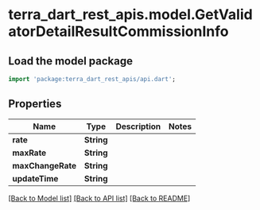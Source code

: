 # terra_dart_rest_apis.model.GetValidatorDetailResultCommissionInfo

## Load the model package
```dart
import 'package:terra_dart_rest_apis/api.dart';
```

## Properties
Name | Type | Description | Notes
------------ | ------------- | ------------- | -------------
**rate** | **String** |  | 
**maxRate** | **String** |  | 
**maxChangeRate** | **String** |  | 
**updateTime** | **String** |  | 

[[Back to Model list]](../README.md#documentation-for-models) [[Back to API list]](../README.md#documentation-for-api-endpoints) [[Back to README]](../README.md)


